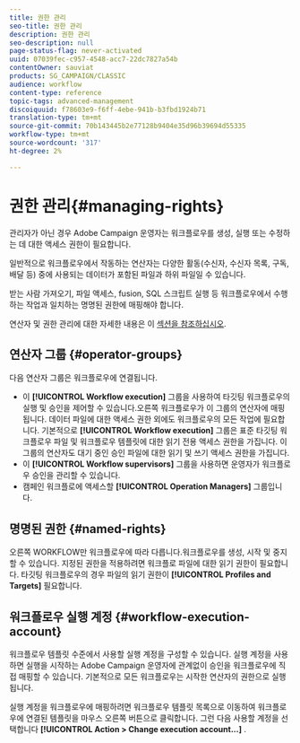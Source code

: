 ```yaml
---
title: 권한 관리
seo-title: 권한 관리
description: 권한 관리
seo-description: null
page-status-flag: never-activated
uuid: 07039fec-c957-4548-acc7-22dc7827a54b
contentOwner: sauviat
products: SG_CAMPAIGN/CLASSIC
audience: workflow
content-type: reference
topic-tags: advanced-management
discoiquuid: f78603e9-f6ff-4ebe-941b-b3fbd1924b71
translation-type: tm+mt
source-git-commit: 70b143445b2e77128b9404e35d96b39694d55335
workflow-type: tm+mt
source-wordcount: '317'
ht-degree: 2%

---
```



# 권한 관리{#managing-rights}

관리자가 아닌 경우 Adobe Campaign 운영자는 워크플로우를 생성, 실행 또는 수정하는 데 대한 액세스 권한이 필요합니다.

일반적으로 워크플로우에서 작동하는 연산자는 다양한 활동(수신자, 수신자 목록, 구독, 배달 등) 중에 사용되는 데이터가 포함된 파일과 하위 파일일 수 있습니다.

받는 사람 가져오기, 파일 액세스, fusion, SQL 스크립트 실행 등 워크플로우에서 수행하는 작업과 일치하는 명명된 권한에 매핑해야 합니다.

연산자 및 권한 관리에 대한 자세한 내용은 이 [섹션을 참조하십시오](../../platform/using/access-management.md).

## 연산자 그룹 {#operator-groups}

다음 연산자 그룹은 워크플로우에 연결됩니다.

* 이 **[!UICONTROL Workflow execution]** 그룹을 사용하여 타깃팅 워크플로우의 실행 및 승인을 제어할 수 있습니다.오른쪽 워크플로우가 이 그룹의 연산자에 매핑됩니다. 데이터 파일에 대한 액세스 권한 외에도 워크플로우의 모든 작업에 필요합니다. 기본적으로 **[!UICONTROL Workflow execution]** 그룹은 표준 타깃팅 워크플로우 파일 및 워크플로우 템플릿에 대한 읽기 전용 액세스 권한을 가집니다. 이 그룹의 연산자도 대기 중인 승인 파일에 대한 읽기 및 쓰기 액세스 권한을 가집니다.
* 이 **[!UICONTROL Workflow supervisors]** 그룹을 사용하면 운영자가 워크플로우 승인을 관리할 수 있습니다.
* 캠페인 워크플로에 액세스할 **[!UICONTROL Operation Managers]** 그룹입니다.

## 명명된 권한 {#named-rights}

오른쪽 WORKFLOW만 워크플로우에 따라 다릅니다.워크플로우를 생성, 시작 및 중지할 수 있습니다. 지정된 권한을 적용하려면 워크플로 파일에 대한 읽기 권한이 필요합니다. 타깃팅 워크플로우의 경우 파일의 읽기 권한이 **[!UICONTROL Profiles and Targets]** 필요합니다.

## 워크플로우 실행 계정 {#workflow-execution-account}

워크플로우 템플릿 수준에서 사용할 실행 계정을 구성할 수 있습니다. 실행 계정을 사용하면 실행을 시작하는 Adobe Campaign 운영자에 관계없이 승인을 워크플로우에 직접 매핑할 수 있습니다. 기본적으로 모든 워크플로우는 시작한 연산자의 권한으로 실행됩니다.

실행 계정을 워크플로우에 매핑하려면 워크플로우 템플릿 목록으로 이동하여 워크플로우에 연결된 템플릿을 마우스 오른쪽 버튼으로 클릭합니다. 그런 다음 사용할 계정을 선택합니다 **[!UICONTROL Action > Change execution account...]** .
